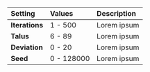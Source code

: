 | Setting        | Values     | Description |
| :------------- | :--------- | :---------- |
| **Iterations** | 1 - 500    | Lorem ipsum |
| **Talus**      | 6 - 89     | Lorem ipsum |
| **Deviation**  | 0 - 20     | Lorem ipsum |
| **Seed**       | 0 - 128000 | Lorem ipsum |
